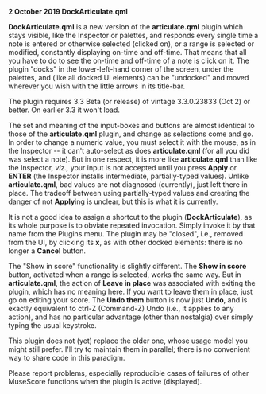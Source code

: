 **2 October 2019  DockArticulate.qml**

**DockArticulate.qml** is a new version of the **articulate.qml** plugin which stays visible, like the Inspector or palettes, and responds every single time a note is entered or otherwise selected (clicked on), or a range is selected or modified, constantly displaying on-time and off-time.  That means that all you have to do to see the on-time and off-time of a note is click on it.  The plugin "docks" in the lower-left-hand corner of the screen, under the palettes, and (like all docked UI elements) can be "undocked" and moved wherever you wish with the little arrows in its title-bar.

The plugin requires 3.3 Beta (or release) of vintage 3.3.0.23833 (Oct 2) or better.  On earlier 3.3 it won't load.

The set and meaning of the input-boxes and buttons are almost identical to those of the **articulate.qml** plugin, and change as selections come and go.  In order to change a numeric value, you must select it with the mouse, as in the Inspector -- it can't auto-select as does **articulate.qml** (for all you did was select a note).  But in one respect, it is more like **articulate.qml** than like the Inspector, *viz.,* your input is not accepted until you press **Apply** or **ENTER** (the Inspector installs intermediate, partially-typed values).  Unlike **articulate.qml**, bad values are not diagnosed (currently), just left there in place.  The tradeoff between using partially-typed values and creating the danger of not **Apply**ing is unclear, but this is what it is currently.

It is not a good idea to assign a shortcut to the plugin (**DockArticulate**), as its whole purpose is to obviate repeated invocation. Simply invoke it by that name from the Plugins menu.  The plugin may be "closed", i.e., removed from the UI, by clicking its **x**, as with other docked elements: there is no longer a **Cancel** button.

The "Show in score" functionality is slightly different.  The **Show in score** button, activated when a range is selected, works the same way.  But in **articulate.qml**, the action of **Leave in place** was associated with exiting the plugin, which has no meaning here.  If you want to leave them in place, just go on editing  your score.  The **Undo them** button is now just **Undo**, and is exactly equivalent to ctrl-Z (Command-Z) Undo (i.e., it applies to any action), and has no particular advantage (other than nostalgia) over simply typing the usual keystroke.

This plugin does not (yet) replace the older one, whose usage model you might still prefer.  I'll try to maintain them in parallel; there is no convenient way to share code in this paradigm.

Please report problems, especially reproducible cases of failures of other MuseScore functions when the plugin is active (displayed).
